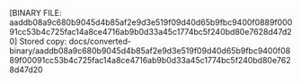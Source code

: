 [BINARY FILE: aaddb08a9c680b9045d4b85af2e9d3e519f09d40d65b9fbc9400f0889f00091cc53b4c725fac14a8ce4716ab9b0d33a45c1774bc5f240bd80e7628d47d20]
Stored copy: docs/converted-binary/aaddb08a9c680b9045d4b85af2e9d3e519f09d40d65b9fbc9400f0889f00091cc53b4c725fac14a8ce4716ab9b0d33a45c1774bc5f240bd80e7628d47d20
